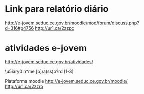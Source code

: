 
# Link para relatório diário

http://e-jovem.seduc.ce.gov.br/moodle/mod/forum/discuss.php?d=316#p4756
http://ur1.ca/2zzpc

# atividades e-jovem
http://e-jovem.seduc.ce.gov.br/atividades/

\u5iary0 n*me
[p]\a\(ss\)o?rd [1-3]

Plataforma moodle
http://e-jovem.seduc.ce.gov.br/moodle/
http://ur1.ca/2zzro
